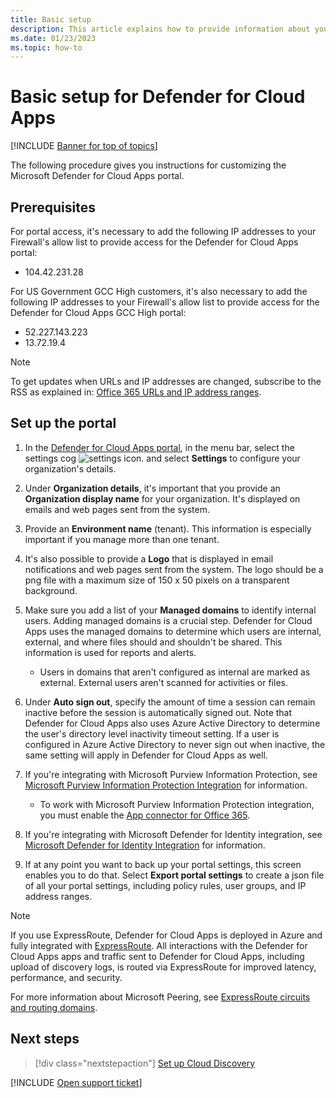 ```yaml
---
title: Basic setup
description: This article explains how to provide information about your organization in Defender for Cloud Apps.
ms.date: 01/23/2023
ms.topic: how-to
---
```

# Basic setup for Defender for Cloud Apps

[!INCLUDE [Banner for top of topics](includes/banner.md)]

The following procedure gives you instructions for customizing the Microsoft Defender for Cloud Apps portal.

## Prerequisites

For portal access, it's necessary to add the following IP addresses to your Firewall's allow list to provide access for the Defender for Cloud Apps portal:

* 104.42.231.28

For US Government GCC High customers, it's also necessary to add the following IP addresses to your Firewall's allow list to provide access for the Defender for Cloud Apps GCC High portal:

* 52.227.143.223
* 13.72.19.4

> [!NOTE]
> To get updates when URLs and IP addresses are changed, subscribe to the RSS as explained in: [Office 365 URLs and IP address ranges](https://support.office.com/article/Office-365-URLs-and-IP-address-ranges-8548a211-3fe7-47cb-abb1-355ea5aa88a2).

## Set up the portal

1. In the [Defender for Cloud Apps portal](https://portal.cloudappsecurity.com/), in the menu bar, select the settings cog ![settings icon.](media/settings-icon.png "settings icon") and select **Settings** to configure your organization's details.

1. Under **Organization details**, it's important that you provide an **Organization display name** for your organization. It's displayed on emails and web pages sent from the system.

1. Provide an **Environment name** (tenant). This information is especially important if you manage more than one tenant.

1. It's also possible to provide a **Logo** that is displayed in email notifications and web pages sent from the system. The logo should be a png file with a maximum size of 150 x 50 pixels on a transparent background.

1. Make sure you add a list of your **Managed domains** to identify internal users. Adding managed domains is a crucial step. Defender for Cloud Apps uses the managed domains to determine which users are internal, external, and where files should and shouldn't be shared. This information is used for reports and alerts.

    * Users in domains that aren't configured as internal are marked as external. External users aren't scanned for activities or files.

1. Under **Auto sign out**, specify the amount of time a session can remain inactive before the session is automatically signed out. Note that Defender for Cloud Apps also uses Azure Active Directory to determine the user's directory level inactivity timeout setting. If a user is configured in Azure Active Directory to never sign out when inactive, the same setting will apply in Defender for Cloud Apps as well.

1. If you're integrating with Microsoft Purview Information Protection, see [Microsoft Purview Information Protection Integration](azip-integration.md) for information.

    * To work with Microsoft Purview Information Protection integration, you must enable the [App connector for Office 365](./connect-office-365.md).

1. If you're integrating with Microsoft Defender for Identity integration, see [Microsoft Defender for Identity Integration](mdi-integration.md) for information.

1. If at any point you want to back up your portal settings, this screen enables you to do that. Select **Export portal settings** to create a json file of all your portal settings, including policy rules, user groups, and IP address ranges.

> [!NOTE]
> If you use ExpressRoute, Defender for Cloud Apps is deployed in Azure and fully integrated with [ExpressRoute](/azure/expressroute/expressroute-introduction). All interactions with the Defender for Cloud Apps apps and traffic sent to Defender for Cloud Apps, including upload of discovery logs, is routed via ExpressRoute for improved latency, performance, and security.
>
> For more information about Microsoft Peering, see [ExpressRoute circuits and routing domains](/azure/expressroute/expressroute-circuit-peerings).

## Next steps

> [!div class="nextstepaction"]
> [Set up Cloud Discovery](set-up-cloud-discovery.md)

[!INCLUDE [Open support ticket](includes/support.md)]

